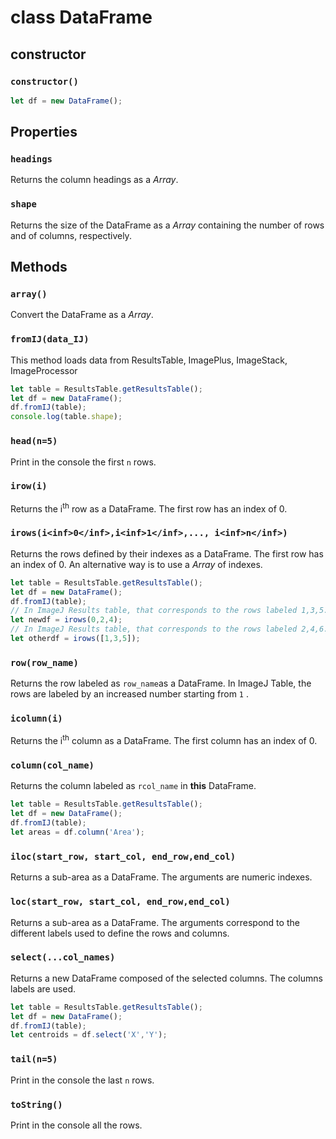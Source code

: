 # class DataFrame
## constructor 
### `constructor()`
```javascript
let df = new DataFrame();
```
## Properties

###  `headings`
Returns the column headings as a _Array_.

###  `shape`
Returns the size of the DataFrame as a _Array_ containing the number of rows and of columns, respectively.

## Methods
###  `array()`
Convert the DataFrame as a _Array_. 

###  `fromIJ(data_IJ)`
This method loads data from ResultsTable, ImagePlus, ImageStack, ImageProcessor

```javascript
let table = ResultsTable.getResultsTable();
let df = new DataFrame();
df.fromIJ(table);
console.log(table.shape);
```


###  `head(n=5)`
Print in the console the first `n` rows.

###  `irow(i)`
Returns the i<sup>th</sup> row as a DataFrame. The first row has an index of 0.

###  `irows(i<inf>0</inf>,i<inf>1</inf>,..., i<inf>n</inf>)`
Returns the rows defined by their indexes as a DataFrame. The first row has an index of 0.
An alternative way is to use a _Array_ of indexes.

```javascript
let table = ResultsTable.getResultsTable();
let df = new DataFrame();
df.fromIJ(table);
// In ImageJ Results table, that corresponds to the rows labeled 1,3,5.
let newdf = irows(0,2,4);
// In ImageJ Results table, that corresponds to the rows labeled 2,4,6.
let otherdf = irows([1,3,5]);
```

###  `row(row_name)`
Returns the row labeled as `row_name`as a DataFrame. In ImageJ Table, the rows are labeled by an increased number starting from `1` .

###  `icolumn(i)`
Returns the i<sup>th</sup> column as a DataFrame. The first column has an index of 0.

###  `column(col_name)`
Returns the column labeled as `rcol_name` in **this** DataFrame.

```javascript
let table = ResultsTable.getResultsTable();
let df = new DataFrame();
df.fromIJ(table);
let areas = df.column('Area');
```

### `iloc(start_row, start_col, end_row,end_col)`
Returns a sub-area as a DataFrame. The arguments are numeric indexes.

### `loc(start_row, start_col, end_row,end_col)`
Returns a sub-area as a DataFrame. The arguments correspond to the different labels used to define the rows and columns.

###  `select(...col_names)`
Returns a new DataFrame composed of the selected columns. The columns labels are used.

```javascript
let table = ResultsTable.getResultsTable();
let df = new DataFrame();
df.fromIJ(table);
let centroids = df.select('X','Y');
```

###  `tail(n=5)`
Print in the console the last `n` rows.

###  `toString()`
Print in the console all the rows.



